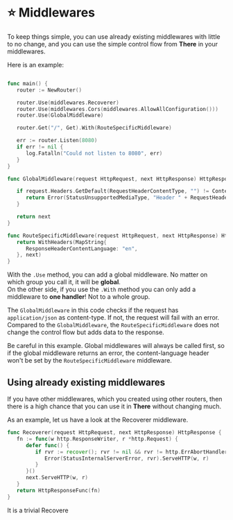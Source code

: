 # ⭐️ Middlewares

To keep things simple, you can use already existing middlewares with little to no change, and you can use the simple control flow from **There** in your middlewares.

Here is an example:
```go

func main() {
   router := NewRouter()

   router.Use(middlewares.Recoverer)
   router.Use(middlewares.Cors(middlewares.AllowAllConfiguration()))
   router.Use(GlobalMiddleware)

   router.Get("/", Get).With(RouteSpecificMiddleware)

   err := router.Listen(8080)
   if err != nil {
      log.Fatalln("Could not listen to 8080", err)
   }
}

func GlobalMiddleware(request HttpRequest, next HttpResponse) HttpResponse {

   if request.Headers.GetDefault(RequestHeaderContentType, "") != ContentTypeApplicationJson {
      return Error(StatusUnsupportedMediaType, "Header " + RequestHeaderContentType + " is not " + ContentTypeApplicationJson)
   }

   return next
}

func RouteSpecificMiddleware(request HttpRequest, next HttpResponse) HttpResponse {
   return WithHeaders(MapString{
      ResponseHeaderContentLanguage: "en",
   }, next)
}
```

With the `.Use` method, you can add a global middleware. No matter on which group you call it, it will be **global**.  
On the other side, if you use the `.With` method you can only add a middleware to **one handler**! Not to a whole group.

The `GlobalMiddleware` in this code checks if the request has `application/json` as content-type. If not, the request will fail with an error.
Compared to the `GlobalMiddleware`, the `RouteSpecificMiddleware` does not change the control flow but adds data to the response.

Be careful in this example. Global middlewares will always be called first, so if the global middleware returns an error, the content-language header won't be set by the `RouteSpecificMiddleware` middleware.

## Using already existing middlewares
If you have other middlewares, which you created using other routers, then there is a high chance that you can use it in **There** without changing much.

As an example, let us have a look at the Recoverer middleware.

```go
func Recoverer(request HttpRequest, next HttpResponse) HttpResponse {
   fn := func(w http.ResponseWriter, r *http.Request) {
      defer func() {
         if rvr := recover(); rvr != nil && rvr != http.ErrAbortHandler {
            Error(StatusInternalServerError, rvr).ServeHTTP(w, r)
         }
      }()
      next.ServeHTTP(w, r)
   }
   return HttpResponseFunc(fn)
}
```
It is a trivial Recovere